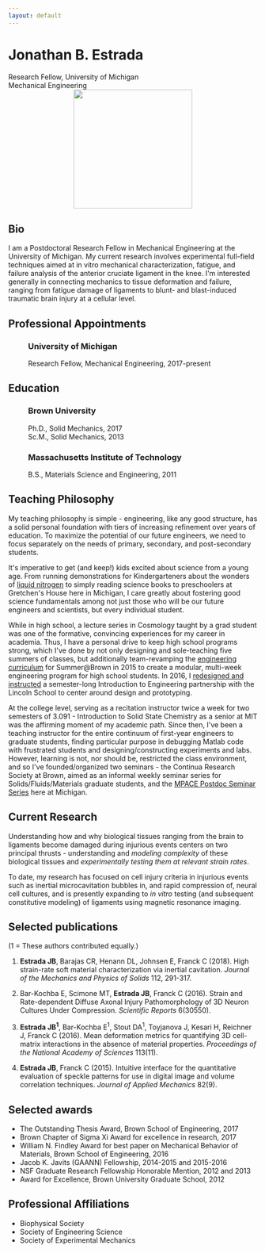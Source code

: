 ```yaml
---
layout: default
---
```


# Jonathan B. Estrada

<div class="centeredtext tagline">Research Fellow, University of Michigan<br />Mechanical Engineering</div>
<div style="text-align:center">
<div id="mugshot">
	<img src="img/jestrada.png" width="240" height="240" class="rounded8" />
</div>
</div>

## Bio
I am a Postdoctoral Research Fellow in Mechanical Engineering at the University of Michigan. My current research involves experimental full-field techniques aimed at in vitro mechanical characterization, fatigue, and failure analysis of the anterior cruciate ligament in the knee. I'm interested generally in connecting mechanics to tissue deformation and failure, ranging from fatigue damage of ligaments to blunt- and blast-induced traumatic brain injury at a cellular level. 

## Professional Appointments
<figure>
	<!--<img src="img/michiganlogo.png" width="100" />-->
	<div class="centeredtext">	
	<h3>University of Michigan</h3>
	<figcaption>Research Fellow, Mechanical Engineering, 2017-present</figcaption>
	</div>
</figure>

## Education
<figure>
	<!--<img src="img/brownlogo.png" width="100" />-->
	<div class="centeredtext">	
	<h3>Brown University</h3>
	<figcaption>Ph.D., Solid Mechanics, 2017</figcaption>
	<figcaption>Sc.M., Solid Mechanics, 2013</figcaption>
	</div>
</figure>
<!-- <p>&nbsp;</p> -->
<figure>
	<!--<img src="img/MITlogo.png" width="90" />-->
	<div class="centeredtext">
	<h3>Massachusetts Institute of Technology</h3>
	<figcaption>B.S., Materials Science and Engineering, 2011</figcaption>
	</div>
</figure>

## Teaching Philosophy
My teaching philosophy is simple - engineering, like any good structure, has a solid personal foundation with tiers of increasing refinement over years of education. To maximize the potential of our future engineers, we need to focus separately on the needs of primary, secondary, and post-secondary students. 

It's imperative to get (and keep!) kids excited about science from a young age. From running demonstrations for Kindergarteners about the wonders of [liquid nitrogen](https://youtu.be/ET0rzPNOTpI?t=115) to simply reading science books to preschoolers at Gretchen's House here in Michigan, I care greatly about fostering good science fundamentals among not just those who will be our future engineers and scientists, but every individual student. 

While in high school, a lecture series in Cosmology taught by a grad student was one of the formative, convincing experiences for my career in academia. Thus, I have a personal drive to keep high school programs strong, which I've done by not only designing and sole-teaching five summers of classes, but additionally team-revamping the [engineering curriculum](https://precollege.brown.edu/catalog/?p%5B%5D=1&t%5B%5D=33) for Summer@Brown in 2015 to create a modular, multi-week engineering program for high school students. In 2016, I [redesigned and instructed](https://news.brown.edu/articles/2016/05/lincoln) a semester-long Introduction to Engineering partnership with the Lincoln School to center around design and prototyping. <!--These both empowered students to take the design process from start to finish...-->

At the college level, serving as a recitation instructor twice a week for two semesters of 3.091 - Introduction to Solid State Chemistry as a senior at MIT was the affirming moment of my academic path. Since then, I've been a teaching instructor for the entire continuum of first-year engineers to graduate students, finding particular purpose in debugging Matlab code with frustrated students and designing/constructing experiments and labs. However, learning is not, nor should be, restricted the class environment, and so I've founded/organized two seminars - the Continua Research Society at Brown, aimed as an informal weekly seminar series for Solids/Fluids/Materials graduate students, and the [MPACE Postdoc Seminar Series](https://mpace.engin.umich.edu/mpace-calendar/) here at Michigan. 

## Current Research

Understanding how and why biological tissues ranging from the brain to ligaments become damaged during injurious events centers on two principal thrusts - understanding and _modeling complexity_ of these biological tissues and _experimentally testing them at relevant strain rates_. 

To date, my research has focused on cell injury criteria in injurious events such as inertial microcavitation bubbles in, and rapid compression of, neural cell cultures, and is presently expanding to _in vitro_ testing (and subsequent constitutive modeling) of ligaments using magnetic resonance imaging. 

<!--I aim to expand my research into the following directions.-->

<!--1. __Multi-rate constitutive modeling of the brain__-->

## Selected publications
(1 = These authors contributed equally.)

1. __Estrada JB__, Barajas CR, Henann DL, Johnsen E, Franck C (2018). High strain-rate soft material characterization via inertial cavitation. _Journal of the Mechanics and Physics of Solids_ 112, 291-317.

2. Bar-Kochba E, Scimone MT, __Estrada JB__, Franck C (2016). Strain and Rate-dependent Diffuse Axonal Injury Pathomorphology of 3D Neuron Cultures Under Compression. _Scientific Reports_ 6(30550).

3. __Estrada JB<sup>1</sup>__, Bar-Kochba E<sup>1</sup>, Stout DA<sup>1</sup>, Toyjanova J, Kesari H, Reichner J, Franck C (2016). Mean deformation metrics for quantifying 3D cell-matrix interactions in the absence of material properties. _Proceedings of the National Academy of Sciences_ 113(11).

4. __Estrada JB__, Franck C (2015). Intuitive interface for the quantitative evaluation of speckle patterns for use in digital image and volume correlation techniques. _Journal of Applied Mechanics_ 82(9).

## Selected awards
+ The Outstanding Thesis Award, Brown School of Engineering, 2017
+ Brown Chapter of Sigma Xi Award for excellence in research, 2017
+ William N. Findley Award for best paper on Mechanical Behavior of Materials, Brown School of Engineering, 2016
+ Jacob K. Javits (GAANN) Fellowship, 2014-2015 and 2015-2016
+ NSF Graduate Research Fellowship Honorable Mention, 2012 and 2013
+ Award for Excellence, Brown University Graduate School, 2012

## Professional Affiliations
+ Biophysical Society
+ Society of Engineering Science
+ Society of Experimental Mechanics
